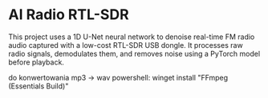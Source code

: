 # AI Radio RTL-SDR
This project uses a 1D U-Net neural network to denoise real-time FM radio audio captured with a low-cost RTL-SDR USB dongle. It processes raw radio signals, demodulates them, and removes noise using a PyTorch model before playback.





do konwertowania mp3 -> wav
powershell:
winget install "FFmpeg (Essentials Build)"
